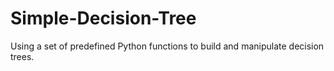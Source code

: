 # Simple-Decision-Tree
Using a set of predefined Python functions to build and manipulate decision trees.
